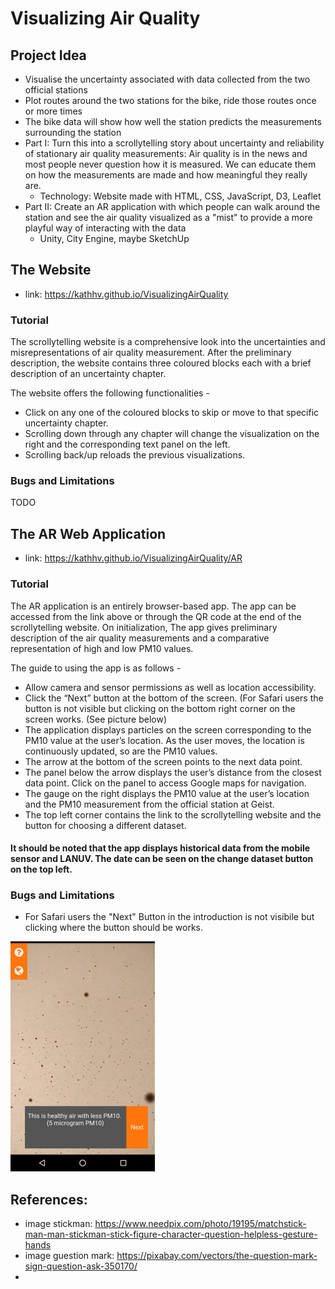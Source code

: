 # Visualizing Air Quality

## Project Idea
* Visualise the uncertainty associated with data collected from the two official stations
* Plot routes around the two stations for the bike, ride those routes once or more times
* The bike data will show how well the station predicts the measurements surrounding the station
* Part I: Turn this into a scrollytelling story about uncertainty and reliability of stationary air quality measurements: Air quality is in the news and most people never question how it is measured. We can educate them on how the measurements are made and how meaningful they really are.
  * Technology: Website made with HTML, CSS, JavaScript, D3, Leaflet
* Part II: Create an AR application with which people can walk around the station and see the air quality visualized as a "mist" to provide a more playful way of interacting with the data
  * Unity, City Engine, maybe SketchUp

## The Website
* link: https://kathhv.github.io/VisualizingAirQuality

### Tutorial
The scrollytelling website is a comprehensive look into the uncertainties and misrepresentations of air quality measurement. After the preliminary description, the website contains three coloured blocks each with a brief description of an uncertainty chapter.

The website offers the following functionalities -

* Click on any one of the coloured blocks to skip or move to that specific uncertainty chapter.
* Scrolling down through any chapter will change the visualization on the right and the corresponding text panel on the left.
* Scrolling back/up reloads the previous visualizations.


### Bugs and Limitations
TODO

## The AR Web Application
* link: https://kathhv.github.io/VisualizingAirQuality/AR

### Tutorial
The AR application is an entirely browser-based app. The app can be accessed from the link above or through the QR code at the end of the scrollytelling website. On initialization, The app gives preliminary description of the air quality measurements and a comparative representation of high and low PM10 values.

The guide to using the app is as follows -

*	Allow camera and sensor permissions as well as location accessibility.
*	Click the “Next” button at the bottom of the screen. (For Safari users the button is not visible but clicking on the bottom right corner on the screen works. (See picture below)
*	The application displays particles on the screen corresponding to the PM10 value at the user’s location. As the user moves, the location is continuously updated, so are the PM10 values.
*	The arrow at the bottom of the screen points to the next data point.
*	The panel below the arrow displays the user’s distance from the closest data point. Click on the panel to access Google maps for navigation.
* The gauge on the right displays the PM10 value at the user’s location and the PM10 measurement from the official station at Geist.
* The top left corner contains the link to the scrollytelling website and the button for choosing a different dataset.

#### It should be noted that the app displays historical data from the mobile sensor and LANUV. The date can be seen on the change dataset button on the top left.


### Bugs and Limitations
* For Safari users the "Next" Button in the introduction is not visibile but clicking where the button should be works.

![Position of "Next" button](Bild1.png)

## References:
* image stickman: https://www.needpix.com/photo/19195/matchstick-man-man-stickman-stick-figure-character-question-helpless-gesture-hands
* image guestion mark: https://pixabay.com/vectors/the-question-mark-sign-question-ask-350170/
*

